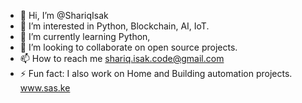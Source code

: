 - 👋 Hi, I’m @ShariqIsak
- 👀 I’m interested in Python, Blockchain, AI, IoT.
- 🌱 I’m currently learning Python,
- 💞️ I’m looking to collaborate on open source projects.
- 📫 How to reach me shariq.isak.code@gmail.com
- ⚡ Fun fact: I also work on Home and Building automation projects.
www.sas.ke




<!---
ShariqIsak/ShariqIsak is a ✨ special ✨ repository because its `README.md` (this file) appears on your GitHub profile.
You can click the Preview link to take a look at your changes.
--->
